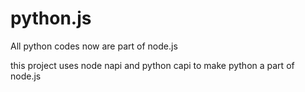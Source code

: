 python.js
=========

All python codes now are part of node.js

this project uses node napi and python capi to make python a part of node.js
